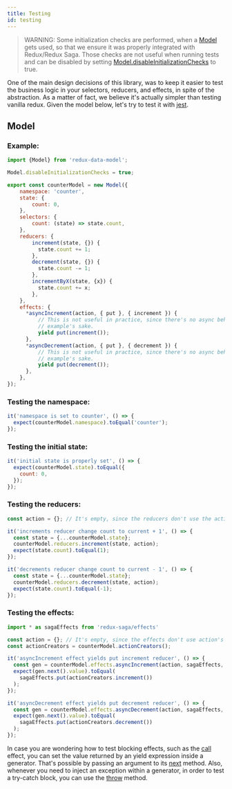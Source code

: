 ```yaml
---
title: Testing
id: testing
---
```


> WARNING: Some initialization checks are performed, when a [Model](api/classes/model.md) gets used, so that
>          we ensure it was properly integrated with Redux/Redux Saga. Those checks are not useful when
>          running tests and can be disabled by setting 
>          [Model.disableInitializationChecks](api/classes/model.md#static-disableinitializationchecks) to true.

One of the main design decisions of this library, was to keep it easier to test the business logic in your selectors,
reducers, and effects, in spite of the abstraction. As a matter of fact, we believe it's actually simpler than
testing vanilla redux. Given the model below, let's try to test it with [jest](https://jestjs.io/).

## Model

### Example:
```javascript
import {Model} from 'redux-data-model';

Model.disableInitializationChecks = true;

export const counterModel = new Model({
    namespace: 'counter',
    state: {
        count: 0,
    },
    selectors: {
        count: (state) => state.count,
    },
    reducers: {
        increment(state, {}) {
          state.count += 1;
        },
        decrement(state, {}) {
          state.count -= 1;
        },
        incrementByX(state, {x}) {
          state.count += x;
        },
    },
    effects: {
      *asyncIncrement(action, { put }, { increment }) {
          // This is not useful in practice, since there's no async behaviour per se, but is defined for
          // example's sake.
          yield put(increment());
      },
      *asyncDecrement(action, { put }, { decrement }) {
          // This is not useful in practice, since there's no async behaviour per se, but is defined for
          // example's sake.
          yield put(decrement());
      },
    },
});
```

### Testing the namespace:

```javascript
it('namespace is set to counter', () => {
  expect(counterModel.namespace).toEqual('counter');
});
```

### Testing the initial state:

```javascript
it('initial state is properly set', () => {
  expect(counterModel.state).toEqual({
    count: 0,
  });
});
```

### Testing the reducers:

```javascript
const action = {}; // It's empty, since the reducers don't use the action's data

it('increments reducer change count to current + 1', () => {
  const state = {...counterModel.state};
  counterModel.reducers.increment(state, action);
  expect(state.count).toEqual(1);
});

it('decrements reducer change count to current - 1', () => {
  const state = {...counterModel.state};
  counterModel.reducers.decrement(state, action);
  expect(state.count).toEqual(-1);
});
```

### Testing the effects:

```javascript
import * as sagaEffects from 'redux-saga/effects'

const action = {}; // It's empty, since the effects don't use action's data
const actionCreators = counterModel.actionCreators();

it('asyncIncrement effect yields put increment reducer', () => {
  const gen = counterModel.effects.asyncIncrement(action, sagaEffects, actionCreators);
  expect(gen.next().value).toEqual(
    sagaEffects.put(actionCreators.increment())
  );
});

it('asyncDecrement effect yields put decrement reducer', () => {
  const gen = counterModel.effects.asyncDecrement(action, sagaEffects, actionCreators);
  expect(gen.next().value).toEqual(
    sagaEffects.put(actionCreators.decrement())
  );
});
```

In case you are wondering how to test blocking effects, such as the
[call](https://redux-saga.js.org/docs/api/#callfn-args) effect, you can set the value returned by an yield expression
inside a generator. That's possible by passing an argument to its
[next](https://developer.mozilla.org/en-US/docs/Web/JavaScript/Reference/Global_Objects/Generator/next) method.
Also, whenever you need to inject an exception within a generator, in order to test a try-catch block, you can use
the [throw](https://developer.mozilla.org/en-US/docs/Web/JavaScript/Reference/Global_Objects/Generator/throw) method.

